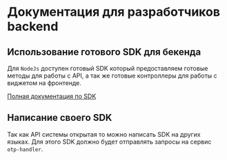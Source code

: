 # Документация для разработчиков backend 

## Использование готового SDK для бекенда
Для `NodeJs` доступен готовый SDK который предоставляем готовые методы для работы с API, а так же готовые контроллеры для работы с виджетом на фронтенде.

[Полная документация по SDK](./docs/otp-sdk.md)

## Написание своего SDK
Так как API системы открытая то можно написать SDK на других языках.
Для этого SDK должно будет отправлять запросы на сервис `otp-handler`.

